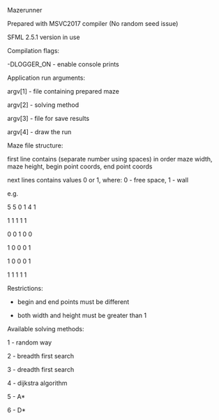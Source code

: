 Mazerunner

Prepared with MSVC2017 compiler (No random seed issue)

SFML 2.5.1 version in use



Compilation flags:

-DLOGGER_ON  -  enable console prints




Application run arguments:

argv[1]  -  file containing prepared maze

argv[2]  -  solving method

argv[3]  -  file for save results <optional>  

argv[4]  -  draw the run <optional>  




Maze file structure:

first line contains (separate number using spaces) in order maze width, maze height, begin point coords, end point coords

next <height> lines contains <width> values 0 or 1, where: 0 - free space, 1 - wall

e.g.


5 5 0 1 4 1

1 1 1 1 1

0 0 1 0 0

1 0 0 0 1

1 0 0 0 1

1 1 1 1 1

Restrictions:

- begin and end points must be different

- both width and height must be greater than 1



Available solving methods:

1  -  random way

2  -  breadth first search

3  -  dreadth first search

4  -  dijkstra algorithm

5  -  A*

6  -  D*

